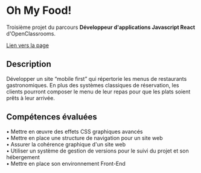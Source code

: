 # Oh My Food!<br>
Troisième projet du parcours **Développeur d'applications Javascript React** d'OpenClassrooms.<br>

[Lien vers la page](https://justine-patoux.github.io/OC-P3-OhMyFood/index.html)


## Description<br>
Développer un site “mobile first” qui répertorie les menus de restaurants gastronomiques. En plus des systèmes classiques de réservation, les clients pourront composer le menu de leur repas pour que les plats soient prêts à leur arrivée.


## Compétences évaluées<br>
• Mettre en œuvre des effets CSS graphiques avancés<br>
• Mettre en place une structure de navigation pour un site web<br>
• Assurer la cohérence graphique d'un site web<br>
• Utiliser un système de gestion de versions pour le suivi du projet et son hébergement<br>
• Mettre en place son environnement Front-End
